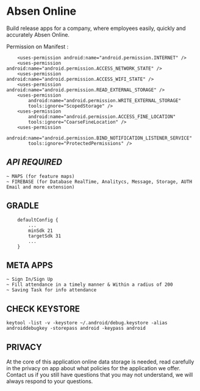 # Absen Online
Build release apps for a company, where employees easily, quickly and accurately Absen Online.

Permission on Manifest :

```
    <uses-permission android:name="android.permission.INTERNET" />
    <uses-permission android:name="android.permission.ACCESS_NETWORK_STATE" />
    <uses-permission android:name="android.permission.ACCESS_WIFI_STATE" />
    <uses-permission android:name="android.permission.READ_EXTERNAL_STORAGE" />
    <uses-permission
        android:name="android.permission.WRITE_EXTERNAL_STORAGE"
        tools:ignore="ScopedStorage" />
    <uses-permission
        android:name="android.permission.ACCESS_FINE_LOCATION"
        tools:ignore="CoarseFineLocation" />
    <uses-permission
        android:name="android.permission.BIND_NOTIFICATION_LISTENER_SERVICE"
        tools:ignore="ProtectedPermissions" />
 ```
 
 ## *API REQUIRED*
 
 ```
 ~ MAPS (for feature maps)
 ~ FIREBASE (for Database RealTime, Analitycs, Message, Storage, AUTH Email and more extension)
 ```

## GRADLE
```
    defaultConfig {
        ...
        minSdk 21
        targetSdk 31
        ...
    }
```

## META APPS

```
~ Sign In/Sign Up
~ Fill attendance in a timely manner & Within a radius of 200
~ Saving Task for info attendance
```

## CHECK KEYSTORE
```
keytool -list -v -keystore ~/.android/debug.keystore -alias androiddebugkey -storepass android -keypass android
```

## PRIVACY
At the core of this application online data storage is needed, read carefully in the privacy on app about what policies for the application we offer. 
Contact us if you still have questions that you may not understand, we will always respond to your questions.
